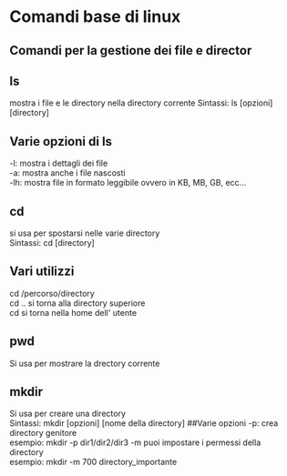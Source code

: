 # Comandi base di linux
## Comandi per la gestione dei file e director
## ls
mostra i file e le directory nella directory corrente
Sintassi: ls [opzioni] [directory]
## Varie opzioni di ls
-l: mostra i dettagli dei file  
-a: mostra anche i file nascosti  
-lh: mostra file in formato leggibile ovvero in KB, MB, GB, ecc...

## cd
si usa per spostarsi nelle varie directory  
Sintassi: cd [directory]  
## Vari utilizzi
cd /percorso/directory  
cd .. si torna alla directory superiore  
cd si torna nella home dell' utente

## pwd
Si usa per mostrare la drectory corrente

## mkdir
Si usa per creare una directory  
Sintassi: mkdir [opzioni] [nome della directory]
##Varie opzioni
-p: crea directory genitore  
esempio: mkdir -p dir1/dir2/dir3
-m puoi impostare i permessi della directory  
esempio: mkdir -m 700 directory_importante
